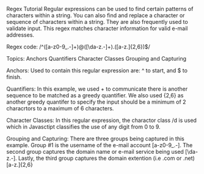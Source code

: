 Regex Tutorial
Regular expressions can be used to find certain patterns of characters within a string. You can also find and replace a character or sequence of characters within a string. They are also frequently used to validate input. This regex matches character information for valid e-mail addresses.

Regex code: /^([a-z0-9_\.-]+)@([\da-z\.-]+)\.([a-z\.]{2,6})$/

Topics:
Anchors
Quantifiers
Character Classes
Grouping and Capturing

Anchors:
Used to contain this regular expression are: ^ to start, and $ to finish.

Quantifiers:
In this example, we used + to communicate there is another sequence to be matched as a greedy quantifier. We also used {2,6} as another greedy quantifer to specify the input should be a minimum of 2 characrtors to a maximum of 6 characters.

Character Classes:
In this regular expression, the charactor class /d is used which in Javasctipt classifies the use of any digit from 0 to 9.

Grouping and Capturing:
There are three groups being captured in this example. Group #1 is the username of the e-mail account [a-z0-9_\.-]. The second group captures the domain name or e-mail service being used [\da-z\.-]. Lastly, the third group captures the domain extention (i.e .com or .net) [a-z\.]{2,6}